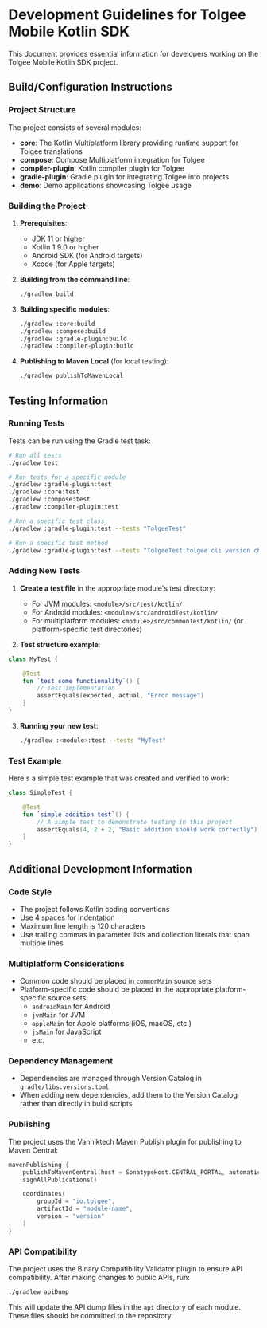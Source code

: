 # Development Guidelines for Tolgee Mobile Kotlin SDK

This document provides essential information for developers working on the Tolgee Mobile Kotlin SDK project.

## Build/Configuration Instructions

### Project Structure

The project consists of several modules:

- **core**: The Kotlin Multiplatform library providing runtime support for Tolgee translations
- **compose**: Compose Multiplatform integration for Tolgee
- **compiler-plugin**: Kotlin compiler plugin for Tolgee
- **gradle-plugin**: Gradle plugin for integrating Tolgee into projects
- **demo**: Demo applications showcasing Tolgee usage

### Building the Project

1. **Prerequisites**:
   - JDK 11 or higher
   - Kotlin 1.9.0 or higher
   - Android SDK (for Android targets)
   - Xcode (for Apple targets)

2. **Building from the command line**:
   ```bash
   ./gradlew build
   ```

3. **Building specific modules**:
   ```bash
   ./gradlew :core:build
   ./gradlew :compose:build
   ./gradlew :gradle-plugin:build
   ./gradlew :compiler-plugin:build
   ```

4. **Publishing to Maven Local** (for local testing):
   ```bash
   ./gradlew publishToMavenLocal
   ```

## Testing Information

### Running Tests

Tests can be run using the Gradle test task:

```bash
# Run all tests
./gradlew test

# Run tests for a specific module
./gradlew :gradle-plugin:test
./gradlew :core:test
./gradlew :compose:test
./gradlew :compiler-plugin:test

# Run a specific test class
./gradlew :gradle-plugin:test --tests "TolgeeTest"

# Run a specific test method
./gradlew :gradle-plugin:test --tests "TolgeeTest.tolgee cli version check"
```

### Adding New Tests

1. **Create a test file** in the appropriate module's test directory:
   - For JVM modules: `<module>/src/test/kotlin/`
   - For Android modules: `<module>/src/androidTest/kotlin/`
   - For multiplatform modules: `<module>/src/commonTest/kotlin/` (or platform-specific test directories)

2. **Test structure example**:

```kotlin
class MyTest {

    @Test
    fun `test some functionality`() {
        // Test implementation
        assertEquals(expected, actual, "Error message")
    }
}
```

3. **Running your new test**:
   ```bash
   ./gradlew :<module>:test --tests "MyTest"
   ```

### Test Example

Here's a simple test example that was created and verified to work:

```kotlin
class SimpleTest {

    @Test
    fun `simple addition test`() {
        // A simple test to demonstrate testing in this project
        assertEquals(4, 2 + 2, "Basic addition should work correctly")
    }
}
```

## Additional Development Information

### Code Style

- The project follows Kotlin coding conventions
- Use 4 spaces for indentation
- Maximum line length is 120 characters
- Use trailing commas in parameter lists and collection literals that span multiple lines

### Multiplatform Considerations

- Common code should be placed in `commonMain` source sets
- Platform-specific code should be placed in the appropriate platform-specific source sets:
  - `androidMain` for Android
  - `jvmMain` for JVM
  - `appleMain` for Apple platforms (iOS, macOS, etc.)
  - `jsMain` for JavaScript
  - etc.

### Dependency Management

- Dependencies are managed through Version Catalog in `gradle/libs.versions.toml`
- When adding new dependencies, add them to the Version Catalog rather than directly in build scripts

### Publishing

The project uses the Vanniktech Maven Publish plugin for publishing to Maven Central:

```kotlin
mavenPublishing {
    publishToMavenCentral(host = SonatypeHost.CENTRAL_PORTAL, automaticRelease = true)
    signAllPublications()

    coordinates(
        groupId = "io.tolgee",
        artifactId = "module-name",
        version = "version"
    )
}
```

### API Compatibility

The project uses the Binary Compatibility Validator plugin to ensure API compatibility. After making changes to public APIs, run:

```bash
./gradlew apiDump
```

This will update the API dump files in the `api` directory of each module. These files should be committed to the repository.
